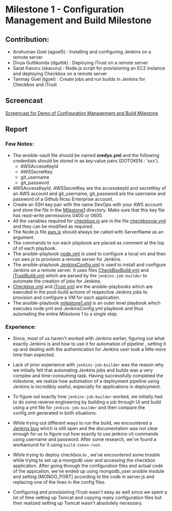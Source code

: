 # Milestone 1 - Configuration Management and Build Milestone

## Contribution:

- Anshuman Goel (agoel5) : Installing and configuring Jenkins on a remote server
- Divya Guttikonda (dguttik) : Deploying iTrust on a remote server
- Sarat Kavuru (skavuru) : Node.js script for provisioning an EC2 instance and deploying Checkbox on a remote server
- Tanmay Goel (tgoel) : Create jobs and run builds in Jenkins for Checkbox and iTrust

## Screencast
[Screencast for Demo of  Configuration Management and Build Milestone](https://youtu.be/ZiYr0PUvH7c)

## Report

### Few Notes:

- The ansible-vault file should be named __credys.yml__ and the following credentials should be stored in as key:value pairs (DOTOKEN : 'xxx').
  - AWSAccessKeyId
  - AWSSecretKey
  - git_username
  - git_password
 - AWSAccessKeyId, AWSSecretKey are the accesskeyId and secretKey of an AWS account and git_username, git_password  are the username and password of a Github Ncsu Enterprise account.
- Create an SSH key pair with the name DevOps with your AWS account and store the file in the [Milestone1](../master/Milestone1) directory. Make sure that this key file has read-write permissions 0400 or 0600.
- All the variables required for [checkbox.io](https://github.com/chrisparnin/checkbox.io) are in the file [checkboxvar.yml](../master/Milestone1/checkboxvar.yml) and they can be modified as required.
- The Node.js file [aws.js](../master/Milestone1/aws.js) should always be called with ServerName as an argument.
- The commands to run each playbook are placed as comment at the top of of each playbook.
- The ansible-playbook [node.yml](../master/Milestone1/node.yml) is used to configure a local vm and then run aws.js to provision a remote server for Jenkins.
- The ansible-playbook [JenkinsConfig.yml](../master/Milestone1/JenkinsConfig.yml) is used to install and configure Jenkins on a remote server. It uses files [CheckBoxBuild.yml](../master/Milestone1/CheckBoxBuild.yml) and [iTrustBuild.yml](../master/Milestone1/iTrustBuild.yml) which are parsed by the ```jenkins-job-builder``` to automate the creation of jobs for Jenkins.
- [Checkbox.yml](../master/Milestone1/Checkbox.yml) and [iTrust.yml](../master/Milestone1/itrust.yml) are the ansible-playbooks which are executed in the post-build actions of respective Jenkins jobs to provision and configure a VM for each application.
- The ansible-playbook [milestone1.yml](../master/Milestone1/CheckBoxBuild.yml) is an outer level playbook which executes node.yml and JenkinsConfig.yml playbook and thus automating the entire Milestone 1 to a single step.

 ### Experience:

 - Since, most of us haven't worked with Jenkins earlier, 
 figuring out what exactly Jenkins is and how to use it for automation of pipeline , setting it up and dealing with the authentication for Jenkins user took a little more time than expected. 

 - Lack of prior experience with ```jenkins-job-builder``` was the reason why we initially felt that automating Jenkins jobs and builds was a very complex and time-consuming task. Having successfully completed the milestone, we realize how automation of a deployment pipeline using Jenkins is incredibly useful, especially for applications in deployment.
 
 - To figure out exactly how ```jenkins-job-builder``` worked, we initially had to do some reverse engineering by building a job through UI and build using a yml file for ```jenkins-job-builder``` and then compare the config.xml generated in both situations.

 - While trying out different ways to run the build, we encountered a [Jenkins bug](https://issues.jenkins-ci.org/browse/JENKINS-43346) which is still open and the documentation was not clear enough for us to figure out how exactly to use jenkins-cli commands using username and password. After some research, we've found a workaround for it using ```build-token-root```.
 
 - While trying to deploy checkbox.io , we've encountered some trouble while trying to set up a mongodb user and accessing the checkbox application. After going through the configuration files and actual code of the appication, we've ended up using mongodb_user ansible module and setting [MONGO_PORT] according to the code in server.js and replacing one of the lines in the config files.

 - Configuring and provisioning iTrust wasn't easy as well since we spent a lot of time setting up Tomcat and copying many configuration files but then realized setting up Tomcat wasn't absolutely necessary.
